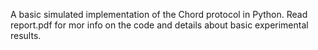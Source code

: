 A basic simulated implementation of the Chord protocol in Python.
Read report.pdf for mor info on the code and details about basic experimental results.
